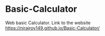 # Basic-Calculator
Web basic Calculator.
Link to the website https://nirajroy149.github.io/Basic-Calculator/
